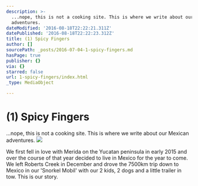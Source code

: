 ```yaml
---
description: >-
  ...nope, this is not a cooking site. This is where we write about our Mexican
  adventures.
dateModified: '2016-08-18T22:22:21.311Z'
datePublished: '2016-08-18T22:22:23.312Z'
title: (1) Spicy Fingers
author: []
sourcePath: _posts/2016-07-04-1-spicy-fingers.md
hasPage: true
publisher: {}
via: {}
starred: false
url: 1-spicy-fingers/index.html
_type: MediaObject

---
```

# (1) Spicy Fingers

...nope, this is not a cooking site. This is where we write about our Mexican adventures.
![](https://the-grid-user-content.s3-us-west-2.amazonaws.com/67df4ef9-10ad-4086-a42f-c12cd0eb3df0.jpg)

We first fell in love with Merida on the Yucatan peninsula in early 2015 and over the course of that year decided to live in Mexico for the year to come. We left Roberts Creek in December and drove the 7500km trip down to Mexico in our 'Snorkel Mobil' with our 2 kids, 2 dogs and a little trailer in tow. This is our story.